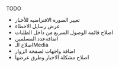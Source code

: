 TODO
- تغيير الصورة الافتراضيه للأخبار
- عرض رسايل الاخطاء
- اصلاح قائمة الوصول السريع من داخل الطلبات
- اضافةعدد المسلمين 
- اصلاح الـMedia
- اضافة واجهات لصفحة الزوار
- اصلاح مشكلة الاخبار وطرق عرضها
